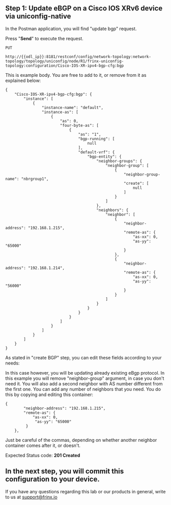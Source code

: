 ## Step 1: Update eBGP on a Cisco IOS XRv6 device via uniconfig-native

In the Postman application, you will find "update bgp" request.

Press "**Send**" to execute the request.

```
PUT

http://{{odl_ip}}:8181/restconf/config/network-topology:network-topology/topology/uniconfig/node/R1/frinx-uniconfig-topology:configuration/Cisco-IOS-XR-ipv4-bgp-cfg:bgp
```


This is example body. You are free to add to it, or remove from it as explained below:

```
{
    "Cisco-IOS-XR-ipv4-bgp-cfg:bgp": {
        "instance": [
            {
                "instance-name": "default",
                "instance-as": [
                    {
                        "as": 0,
                        "four-byte-as": [
                            {
                                "as": "1",
                                "bgp-running": [
                                    null
                                ],
                                "default-vrf": {
                                    "bgp-entity": {
                                        "neighbor-groups": {
                                            "neighbor-group": [
                                                {
                                                    "neighbor-group-name": "nbrgroup1",
                                                    "create": [
                                                        null
                                                    ]
                                                }
                                            ]
                                        },
                                        "neighbors": {
                                            "neighbor": [
                                                {
                                                    "neighbor-address": "192.168.1.215",
                                                    "remote-as": {
                                                        "as-xx": 0,
                                                        "as-yy": "65000"
                                                    }
                                                },
                                                {
                                                    "neighbor-address": "192.168.1.214",
                                                    "remote-as": {
                                                        "as-xx": 0,
                                                        "as-yy": "56000"
                                                    }
                                                }
                                            ]
                                        }
                                    }
                                }
                            }
                        ]
                    }
                ]
            }
        ]
    }
}
```
As stated in "create BGP" step, you can edit these fields according to your needs:

In this case however, you will be updating already existing eBgp protocol. In this example you will remove "neighbor-group" argument, in case you don't need it. You will also add a second neighbor with AS number different from the first one. You can add any number of neighbors that you need. You do this by copying and editing this container:

```
{
        "neighbor-address": "192.168.1.215",
        "remote-as": {
            "as-xx": 0,
             "as-yy": "65000"
         }
    },
```
Just be careful of the commas, depending on whether another neighbor container comes after it, or doesn't.

Expected Status code: **201 Created**

In the next step, you will commit this configuration to your device.
---
If you have any questions regarding this lab or our products in general, write to us at [support@frinx.io](mailto:support@frinx.io)